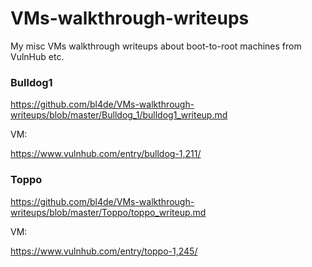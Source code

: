 # VMs-walkthrough-writeups
My misc VMs walkthrough writeups about boot-to-root machines from VulnHub etc.


### Bulldog1 

https://github.com/bl4de/VMs-walkthrough-writeups/blob/master/Bulldog_1/bulldog1_writeup.md


VM:

https://www.vulnhub.com/entry/bulldog-1,211/



### Toppo 

https://github.com/bl4de/VMs-walkthrough-writeups/blob/master/Toppo/toppo_writeup.md


VM:

https://www.vulnhub.com/entry/toppo-1,245/